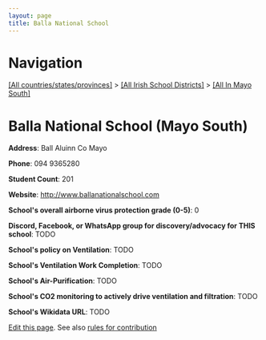 ```yaml
---
layout: page
title: Balla National School
---
```

# Navigation

[[All countries/states/provinces]](../../..) > [[All Irish School Districts]](../..) > [[All In Mayo South]](..)

# Balla National School (Mayo South)

**Address**: Ball Aluinn Co Mayo

**Phone**: 094 9365280

**Student Count**: 201

**Website**: <http://www.ballanationalschool.com>

**School's overall airborne virus protection grade (0-5)**: 0

**Discord, Facebook, or WhatsApp group for discovery/advocacy for THIS school**: TODO

**School's policy on Ventilation**: TODO

**School's Ventilation Work Completion**: TODO

**School's Air-Purification**: TODO

**School's CO2 monitoring to actively drive ventilation and filtration**: TODO

**School's Wikidata URL**: TODO


[Edit this page](https://github.com/ventilate-schools/Ireland/edit/main/./Mayo_South/Balla_National_School.md). See also [rules for contribution](../../../contribution-rules/)